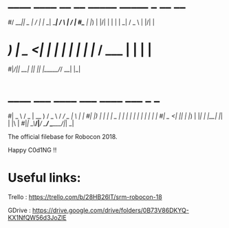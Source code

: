 # ____  ____  __  __   _____ _____    _    __  __ 
#/ ___||  _ \|  \/  | |_   _| ____|  / \  |  \/  |
#\___ \| |_) | |\/| |   | | |  _|   / _ \ | |\/| |
# ___) |  _ <| |  | |   | | | |___ / ___ \| |  | |
#|____/|_| \_\_|  |_|   |_| |_____/_/   \_\_|  |_|
                                                 
# ____   ___  ____   ___   ____ ___  _   _ 
#|  _ \ / _ \| __ ) / _ \ / ___/ _ \| \ | |
#| |_) | | | |  _ \| | | | |  | | | |  \| |
#|  _ <| |_| | |_) | |_| | |__| |_| | |\  |
#|_| \_\\___/|____/ \___/ \____\___/|_| \_|
                                          


The official filebase for Robocon 2018. 

Happy C0d1NG !!
  
# Useful links:

Trello : https://trello.com/b/28HB26lT/srm-robocon-18

GDrive : https://drive.google.com/drive/folders/0B73V86DKYQ-KX1NfQW56d3JoZlE
